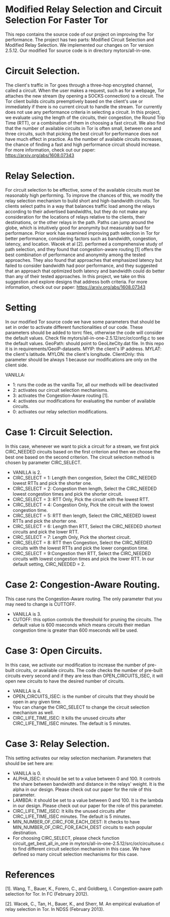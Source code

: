 # Modified Relay Selection and Circuit Selection For Faster Tor
This repo contains the source code of our project on improving the Tor performance. The project has two parts: Modified Circuit Selection and Modified Relay Selection. We implemented our changes on Tor version 2.5.12. Our modified Tor source code is in directory mytors/all-in-one.
# Circuit Selection.
The client's traffic in Tor goes through a three-hop encrypted channel, called a circuit. When the user makes a request, such as for a webpage, Tor attaches the new stream (by opening a SOCKS connection) to a circuit. The Tor client builds circuits preemptively based on the client's use or immediately if there is no current circuit to handle the stream. Tor currently does not use any performance criteria in selecting a circuit. In this project, we evaluate using the length of the circuits, their congestion, the Round Trip Time (RTT), or a combination of them in choosing a fast circuit. We also find that the number of available circuits in Tor is often small, between one and three circuits, such that picking the best circuit for performance does not have much effect in practice. As the number of available circuits increases, the chance of finding a fast and high performance circuit should increase. 
For more information, check out our paper: https://arxiv.org/abs/1608.07343

# Relay Selection.
For circuit selection to be effective, some of the available circuits must be reasonably high performing. To improve the chances of this, we modify the relay selection mechanism to build short and high-bandwidth circuits. Tor clients select paths in a way that balances traffic load among the relays according to their advertised bandwidths, but they do not make any consideration for the locations of relays relative to the clients, their destinations, or the other relays in the path. Paths can jump around the globe, which is  intuitively good for anonymity but measurably bad for performance. Prior work has examined improving path selection in Tor for better performance, considering factors such as bandwidth, congestion, latency, and location.
Wacek et al [2]. performed a comprehensive study of path selection, and they found that congestion-aware routing [1] offers the best combination of performance and anonymity among the tested approaches. They also found that approaches that emphasized latency but failed to consider bandwidth had poor performance, and they suggested that an approach that optimized both latency and bandwidth could do better than any of their tested approaches. In this project, we take on this suggestion and explore designs that address both criteria.
For more information, check out our paper: https://arxiv.org/abs/1608.07343



# Setting
In our modified Tor source code we have some parameters that should be set in order to activate different functionalities of our code. These parameters should be added to torrc files, otherwise the code will consider the default values. Check file mytors/all-in-one-2.5.12/src/or/config.c to see the default values.
GeoPath: should point to GeoLiteCity.dat file. In this repo it is in requirements/GeoIP-datasets.
MYIP: the client's IP address.
MYLAT: the client's latitude.
MYLON: the client's longitude.
ClientOnly: this parameter should be always 1 because our modifications are only on the client side.

VANILLA: 
- 1: runs the code as the vanilla Tor, all our methods will be deactivated
- 2: activates our circuit selection mechanisms.
- 3: activates the Congestion-Aware routing [1].
- 4: activates our modifications for evaluating the number of available circuits.
- 0: activates our relay selection modifications.

# Case 1: Circuit Selection.
In this case, whenever we want to pick a circuit for a stream, we first pick CIRC_NEEDED circuits based on the first criterion and then we choose the best one based on the second criterion. The circuit selection method is chosen by parameter  CIRC_SELECT.
- VANILLA is 2.
- CIRC_SELECT = 1: Length then congestion, Select the CIRC_NEEDED lowest RTTs and pick the shorter one.
- CIRC_SELECT = 2: Congestion then length, Select the CIRC_NEEDED lowest congestion times and pick the shorter circuit.
- CIRC_SELECT = 3: RTT Only, Pick the circuit with the lowest RTT.
- CIRC_SELECT = 4: Congestion Only, Pick the circuit with the lowest congestion time.
- CIRC_SELECT = 5: RTT then length, Select the CIRC_NEEDED lowest RTTs and pick the shorter one.
- CIRC_SELECT = 6: Length then RTT, Select the CIRC_NEEDED shortest circuits and pick the lower RTT. 
- CIRC_SELECT = 7: Length Only, Pick the shortest circuit.
- CIRC_SELECT = 8: RTT then Congestion, Select the CIRC_NEEDED circuits with the lowest RTTs and pick the lower congestion time. 
- CIRC_SELECT = 9:Congestion then RTT, Select the CIRC_NEEDED circuits with lowest congestion times and pick the lower RTT. 
In our default setting, CIRC_NEEDED = 2.

# Case 2: Congestion-Aware Routing.
This case runs the Congestion-Aware routing. The only parameter that you may need to change is  CUTTOFF.
- VANILLA is 3.
- CUTOFF: this option controls the threshold for pruning the circuits. The default value is 600 mseconds which means circuits their median congestion time is greater than 600 mseconds will be used. 

# Case 3: Open Circuits.
In this case, we activate our modification to increase the number of pre-built circuits, or available circuits. The code checks the number of pre-built circuits every second and if they are less than OPEN_CIRCUITS_ISEC, it will open new circuits to have the desired number of circuits.
 - VANILLA is 4.
- OPEN_CIRCUITS_ISEC: is the number of circuits that they should be open in any given time.
- You can change the CIRC_SELECT to change the circuit selection mechanism as well.
- CIRC_LIFE_TIME_ISEC: It kills the unused circuits after CIRC_LIFE_TIME_ISEC minutes. The default is 5 minutes.
# Case 3: Relay Selection.
This setting activates our relay selection mechanism. Parameters that should be set here are:
- VANILLA is 0.
- ALPHA_ISEC: it should be set to a value between 0 and 100. It controls the share between bandwidth and distance in the relays' weight. It is the alpha in our design. Please check out our paper for the role of this parameter.
- LAMBDA: it should be set to a value between 0 and 100. It is the lambda in our design. Please check out our paper for the role of this parameter.
- CIRC_LIFE_TIME_ISEC: It kills the unused circuits after CIRC_LIFE_TIME_ISEC minutes. The default is 5 minutes.
- MIN_NUMBER_OF_CIRC_FOR_EACH_DEST: It checks to have MIN_NUMBER_OF_CIRC_FOR_EACH_DEST circuits to each popular destination.
- For choosing   CIRC_SELECT, please check function circuit_get_best_all_in_one in mytors/all-in-one-2.5.12/src/or/circuituse.c to find different circuit selection mechanism in this case. We have defined so many circuit selection mechanisms  for this case.





# References
[1]. Wang, T., Bauer, K., Forero, C., and Goldberg, I. Congestion-aware path selection for Tor. In FC (February 2012).

[2]. Wacek, C., Tan, H., Bauer, K., and Sherr, M. An empirical evaluation of relay selection in Tor. In NDSS (February 2013).


